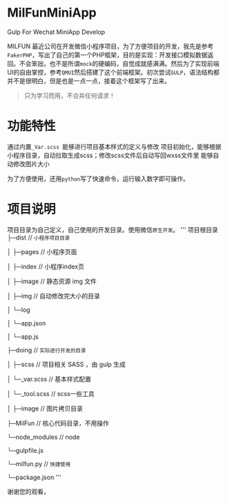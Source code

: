 # MilFunMiniApp
Gulp For  Wechat MiniApp Develop

MILFUN 最近公司在开发微信小程序项目，为了方便项目的开发，我先是参考`FakerPHP`，写出了自己的第一个PHP框架，目的是实现：开发接口模拟数据返回。不会笨拙，也不是所谓`mock`的硬编码，自觉成就感满满。然后为了实现前端UI的自由掌控，参考`QMUI`然后搭建了这个前端框架。初次尝试`GULP`，语法结构都并不是很明白，但是也是一点一点，接着这个框架写了出来。

>只为学习而用，不合并任何请求！

功能特性
======

通过内置`_Var.scss `能够进行项目基本样式的定义与修改
项目初始化，能够根据小程序目录，自动拉取生成scss；修改scss文件后自动写回wxss文件里
能够自动修改图片大小

为了方便使用，还用`python`写了快速命令，运行输入数字即可操作。

项目说明
======

项目目录为自己定义，自己使用的开发目录。使用微信`原生开发`。
'''
项目根目录
├─dist          // `小程序项目目录`

│  ├─pages           // 小程序页面

│     ├─index       // 小程序index页

│     ├─image       // 静态资源 img 文件

│     ├─img       // 自动修改完大小的目录

│     └─log    

│  └─app.json      

│  └─app.js        

├─doing          // `实际进行开发的目录`

│  ├─scss      // 项目相关 SASS ，由 gulp 生成

│  └─_var.scss   //  基本样式配置

│  └─_tool.scss     // scss一些工具

│  ├─image     // 图片拷贝目录

├─MilFun         // 核心代码目录，不用操作

└─node_modules  // node

└─gulpfile.js        

└─milfun.py     //  `快捷使用   `     

└─package.json
'''



谢谢您的观看，

